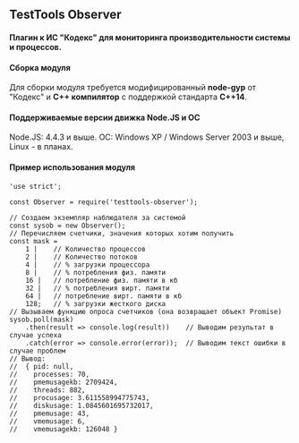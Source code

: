 ## TestTools Observer ##
#### Плагин к ИС "Кодекс" для мониторинга производительности системы и процессов. ####

#### Сборка модуля ####
Для сборки модуля требуется модифицированный **node-gyp** от "Кодекс" и **C++ компилятор** с поддержкой стандарта **C++14**.

#### Поддерживаемые версии движка Node.JS и ОС ####
Node.JS: 4.4.3 и выше.
ОС: Windows XP / Windows Server 2003 и выше, Linux - в планах.

#### Пример использования модуля ####

    'use strict';
    
    const Observer = require('testtools-observer');
    
    // Создаем экземпляр наблюдателя за системой
    const sysob = new Observer();
    // Перечисляем счетчики, значения которых хотим получить
    const mask =
        1 |    // Количество процессов
        2 |    // Количество потоков
        4 |    // % загрузки процессора
        8 |    // % потребления физ. памяти
        16 |   // потребление физ. памяти в кб
        32 |   // % потребления вирт. памяти
        64 |   // потребление вирт. памяти в кб
        128;   // % загрузки жесткого диска
    // Вызываем функцию опроса счетчиков (она возвращает объект Promise)
    sysob.poll(mask)
        .then(result => console.log(result))    // Выводим результат в случае успеха
        .catch(error => console.error(error));  // Выводим текст ошибки в случае проблем
    // Вывод:
    //  { pid: null,
    //    processes: 70,
    //    pmemusagekb: 2709424,
    //    threads: 882,
    //    procusage: 3.611558994775743,
    //    diskusage: 1.0845601695732017,
    //    pmemusage: 43,
    //    vmemusage: 6,
    //    vmemusagekb: 126048 }
